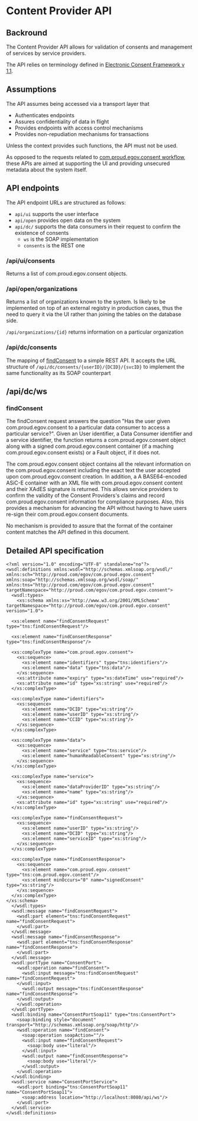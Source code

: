 # Content Provider API
## Backround 
The Content Provider API allows for validation of consents and management of services by service providers. 

The API relies on terminology defined in [Electronic Consent Framework v 1.1](http://dla.gov.in/sites/default/files/pdf/MeitY-Consent-Tech-Framework%20v1.1.pdf).

## Assumptions
The API assumes being accessed via a transport layer that
* Authenticates endpoints
* Assures confidentiality of data in flight
* Provides endpoints with access control mechanisms
* Provides non-repudiation mechanisms for transactions

Unless the context provides such functions, the API must not be used.

As opposed to the requests related to [com.proud.egov.consent workflow](#com.proud.egov.consent-workflow-requests), these APIs are aimed at
supporting the UI and providing unsecured metadata about the system itself.

## API endpoints
The API endpoint URLs are structured as follows:
* `api/ui` supports the user interface
* `api/open` provides open data on the system
* `api/dc/` supports the data consumers in their request to confirm the existence of consents
  * `ws` is the SOAP implementation
  * `consents` is the REST one
  

### /api/ui/consents
Returns a list of com.proud.egov.consent objects.

### /api/open/organizations
Returns a list of organizations known to the system. Is likely to be implemented on top of an external 
registry in production cases, thus the need to query it via the UI rather than joining the tables
on the database side. 

`/api/organizations/{id}` returns information on a particular organization 

### /api/dc/consents
The mapping of [findConsent](#findconsent) to a simple REST API. It accepts the URL structure of `/api/dc/consents/{userID}/{DCID}/{svcID}`
to implement the same functionality as its SOAP counterpart

## /api/dc/ws
### findConsent
The findConsent request answers the question "Has the user given com.proud.egov.consent to a particular data consumer to access a particular 
service?". Given an User identifier, a Data Consumer identifier and a service identifier, the function returns a com.proud.egov.consent object along 
with a signed com.proud.egov.consent container (if a maching com.proud.egov.consent exists) or a Fault object, if it does not.

The com.proud.egov.consent object contains all the relevant information on the com.proud.egov.consent including the exact text the user accepted upon com.proud.egov.consent
creation. In addition, a A BASE64-encoded ASiC-E container with an XML file with com.proud.egov.consent content and their XAdES signature is returned.
This allows service providers to confirm the validity of the Consent Providers's claims and record com.proud.egov.consent information for compliance
purposes. Also, this provides a mechanism for advancing the API without having to have users re-sign their com.proud.egov.consent documents. 

No mechanism is provided to assure that the format of the container content matches the API defined in this document.

## Detailed API specification
```
<?xml version="1.0" encoding="UTF-8" standalone="no"?><wsdl:definitions xmlns:wsdl="http://schemas.xmlsoap.org/wsdl/" xmlns:sch="http://proud.com/egov/com.proud.egov.consent" xmlns:soap="http://schemas.xmlsoap.org/wsdl/soap/" xmlns:tns="http://proud.com/egov/com.proud.egov.consent" targetNamespace="http://proud.com/egov/com.proud.egov.consent">
  <wsdl:types>
    <xs:schema xmlns:xs="http://www.w3.org/2001/XMLSchema" targetNamespace="http://proud.com/egov/com.proud.egov.consent" version="1.0">

  <xs:element name="findConsentRequest" type="tns:findConsentRequest"/>

  <xs:element name="findConsentResponse" type="tns:findConsentResponse"/>

  <xs:complexType name="com.proud.egov.consent">
    <xs:sequence>
      <xs:element name="identifiers" type="tns:identifiers"/>
      <xs:element name="data" type="tns:data"/>
    </xs:sequence>
    <xs:attribute name="expiry" type="xs:dateTime" use="required"/>
    <xs:attribute name="id" type="xs:string" use="required"/>
  </xs:complexType>

  <xs:complexType name="identifiers">
    <xs:sequence>
      <xs:element name="DCID" type="xs:string"/>
      <xs:element name="userID" type="xs:string"/>
      <xs:element name="CCID" type="xs:string"/>
    </xs:sequence>
  </xs:complexType>

  <xs:complexType name="data">
    <xs:sequence>
      <xs:element name="service" type="tns:service"/>
      <xs:element name="humanReadableConsent" type="xs:string"/>
    </xs:sequence>
  </xs:complexType>

  <xs:complexType name="service">
    <xs:sequence>
      <xs:element name="dataProviderID" type="xs:string"/>
      <xs:element name="name" type="xs:string"/>
    </xs:sequence>
    <xs:attribute name="id" type="xs:string" use="required"/>
  </xs:complexType>

  <xs:complexType name="findConsentRequest">
    <xs:sequence>
      <xs:element name="userID" type="xs:string"/>
      <xs:element name="DCID" type="xs:string"/>
      <xs:element name="serviceID" type="xs:string"/>
    </xs:sequence>
  </xs:complexType>

  <xs:complexType name="findConsentResponse">
    <xs:sequence>
      <xs:element name="com.proud.egov.consent" type="tns:com.proud.egov.consent"/>
      <xs:element minOccurs="0" name="signedConsent" type="xs:string"/>
    </xs:sequence>
  </xs:complexType>
</xs:schema>
  </wsdl:types>
  <wsdl:message name="findConsentRequest">
    <wsdl:part element="tns:findConsentRequest" name="findConsentRequest">
    </wsdl:part>
  </wsdl:message>
  <wsdl:message name="findConsentResponse">
    <wsdl:part element="tns:findConsentResponse" name="findConsentResponse">
    </wsdl:part>
  </wsdl:message>
  <wsdl:portType name="ConsentPort">
    <wsdl:operation name="findConsent">
      <wsdl:input message="tns:findConsentRequest" name="findConsentRequest">
    </wsdl:input>
      <wsdl:output message="tns:findConsentResponse" name="findConsentResponse">
    </wsdl:output>
    </wsdl:operation>
  </wsdl:portType>
  <wsdl:binding name="ConsentPortSoap11" type="tns:ConsentPort">
    <soap:binding style="document" transport="http://schemas.xmlsoap.org/soap/http"/>
    <wsdl:operation name="findConsent">
      <soap:operation soapAction=""/>
      <wsdl:input name="findConsentRequest">
        <soap:body use="literal"/>
      </wsdl:input>
      <wsdl:output name="findConsentResponse">
        <soap:body use="literal"/>
      </wsdl:output>
    </wsdl:operation>
  </wsdl:binding>
  <wsdl:service name="ConsentPortService">
    <wsdl:port binding="tns:ConsentPortSoap11" name="ConsentPortSoap11">
      <soap:address location="http://localhost:8080/api/ws"/>
    </wsdl:port>
  </wsdl:service>
</wsdl:definitions>
```


